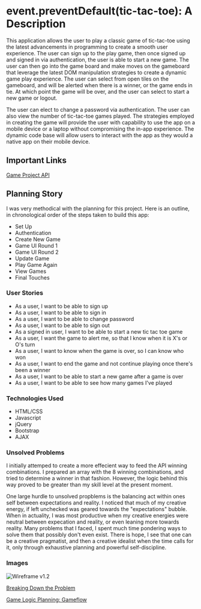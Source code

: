 # event.preventDefault(tic-tac-toe): A Description
This application allows the user to play a classic game of tic-tac-toe using the latest advancements in programming to create a smooth user experience. The user can sign up to the play game, then once signed up and signed in via authentication, the user is able to start a new game.  The user can then go into the game board and make moves on the gameboard that leverage the latest DOM manipulation strategies to create a dynamic game play experience. The user can select from open tiles on the gameboard, and will be alerted when there is a winner, or the game ends in tie.  At which point the game will be over, and the user can select to start a new game or logout.

The user can elect to change a password via authentication.  The user can also view the number of tic-tac-toe games played. The strategies employed in creating the game will provide the user with capability to use the app on a mobile device or a laptop without compromising the in-app experience.  The dynamic code base will allow users to interact with the app as they would a native app on their mobile device.


## Important Links

[Game Project API](https://git.generalassemb.ly/ga-wdi-boston/game-project-api)

## Planning Story
I was very methodical with the planning for this project. Here is an outline, in chronological order of the steps taken to build this app:

+ Set Up
+ Authentication
+ Create New Game
+ Game UI Round 1
+ Game UI Round 2
+ Update Game
+ Play Game Again
+ View Games
+ Final Touches
### User Stories

+ As a user, I want to be able to sign up
+ As a user, I want to be able to sign in
+ As a user, I want to be able to change password
+ As a user, I want to be able to sign out
+ As a signed in user, I want to be able to start a new tic tac toe game
+ As a user, I want the game to alert me, so that I know when it is X's or O's turn
+ As a user, I want to know when the game is over, so I can know who won
+ As a user, I want to end the game and not continue playing once there's been a winner
+ As a user, I want to be able to start a new game after a game is over
+ As a user, I want to be able to see how many games I've played

### Technologies Used

* HTML/CSS
* Javascript
* jQuery
* Bootstrap
* AJAX

### Unsolved Problems

I initially attemped to create a more effecient way to feed the API winning combinations.  I prepared an array with the 8 winning combinations, and tried to determine a winner in that fashion.  However, the logic behind this way proved to be greater than my skill level at the present moment.

One large hurdle to unsolved propblems is the balancing act within ones self between expectations and reality. I noticed that much of my creative energy, if left unchecked was geared towards the "expectations" bubble.  When in actuality, I was most productive when my creative energies were neutral between expecation and reality, or even leaning more towards reality. Many problems that I faced, I spent much time pondering ways to solve them that possibly don't even exist. There is hope, I see that one can be a creative pragmatist, and then a creative idealist when the time calls for it, only through exhaustive planning and powerful self-discipline.

### Images

![Wireframe v1.2](https://imgur.com/gallery/4UJqdXh)

[Breaking Down the Problem](https://imgur.com/gallery/i4J7Dmg)

[Game Logic Planning: Gameflow](https://imgur.com/a/BnydOCa)
